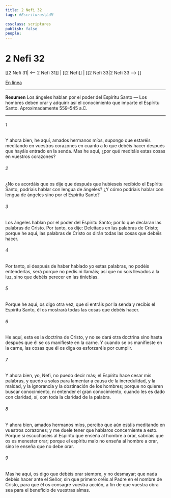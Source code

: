 ```yaml
---
title: 2 Nefi 32
tags: #Escrituras\LdM

cssclass: scriptures
publish: false
people:
---
```


# 2 Nefi 32
[[2 Nefi 31| <-- 2 Nefi 31]] | [[2 Nefi]] | [[2 Nefi 33|2 Nefi 33 --> ]]

[En línea](https://churchofjesuschrist.org/study/scriptures/bofm/2-ne/32?lang=spa)

---
__Resumen__
Los ángeles hablan por el poder del Espíritu Santo — Los hombres deben orar y adquirir así el conocimiento que imparte el Espíritu Santo. Aproximadamente 559–545 a.C.

---
###### 1 
Y ahora bien, he aquí, amados hermanos míos, supongo que estaréis meditando en vuestros corazones en cuanto a lo que debéis hacer después que hayáis entrado en la senda. Mas he aquí, ¿por qué meditáis estas cosas en vuestros corazones?

###### 2 
¿No os acordáis que os dije que después que hubieseis recibido el Espíritu Santo, podríais hablar con lengua de ángeles? ¿Y cómo podríais hablar con lengua de ángeles sino por el Espíritu Santo?

###### 3 
Los ángeles hablan por el poder del Espíritu Santo; por lo que declaran las palabras de Cristo. Por tanto, os dije: Deleitaos en las palabras de Cristo; porque he aquí, las palabras de Cristo os dirán todas las cosas que debéis hacer.

###### 4 
Por tanto, si después de haber hablado yo estas palabras, no podéis entenderlas, será porque no pedís ni llamáis; así que no sois llevados a la luz, sino que debéis perecer en las tinieblas.

###### 5 
Porque he aquí, os digo otra vez, que si entráis por la senda y recibís el Espíritu Santo, él os mostrará todas las cosas que debéis hacer.

###### 6 
He aquí, esta es la doctrina de Cristo, y no se dará otra doctrina sino hasta después que él se os manifieste en la carne. Y cuando se os manifieste en la carne, las cosas que él os diga os esforzaréis por cumplir.

###### 7 
Y ahora bien, yo, Nefi, no puedo decir más; el Espíritu hace cesar mis palabras, y quedo a solas para lamentar a causa de la incredulidad, y la maldad, y la ignorancia y la obstinación de los hombres; porque no quieren buscar conocimiento, ni entender el gran conocimiento, cuando les es dado con claridad, sí, con toda la claridad de la palabra.

###### 8 
Y ahora bien, amados hermanos míos, percibo que aún estáis meditando en vuestros corazones; y me duele tener que hablaros concerniente a esto. Porque si escuchaseis al Espíritu que enseña al hombre a orar, sabríais que os es menester orar; porque el espíritu malo no enseña al hombre a orar, sino le enseña que no debe orar.

###### 9 
Mas he aquí, os digo que debéis orar siempre, y no desmayar; que nada debéis hacer ante el Señor, sin que primero oréis al Padre en el nombre de Cristo, para que él os consagre vuestra acción, a fin de que vuestra obra sea para el beneficio de vuestras almas.

